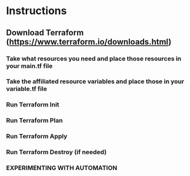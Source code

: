 # Instructions

## Download Terraform (https://www.terraform.io/downloads.html)

### Take what resources you need and place those resources in your main.tf file
### Take the affiliated resource variables and place those in your variable.tf file

### Run Terraform Init
### Run Terraform Plan
### Run Terraform Apply

### Run Terraform Destroy (if needed)

### EXPERIMENTING WITH AUTOMATION
